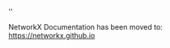 '<meta http-equiv="refresh" content="0; URL=https://networkx.github.io/documentation/stable/reference/generated/networkx.generators.random_clustered.random_clustered_graph.html">'

NetworkX Documentation has been moved to:<br><a href="https://networkx.github.io">https://networkx.github.io</a>
